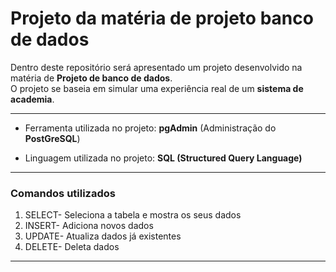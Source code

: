 
<h1>Projeto da matéria de projeto banco de dados</h1>
<p>Dentro deste repositório será apresentado um projeto desenvolvido na matéria de <strong>Projeto de banco de dados</strong>.<br> O projeto se baseia em simular uma experiência real de um <strong>sistema de academia</strong>. </p>
<hr>
<ul>
<li><p>Ferramenta utilizada no projeto: <strong>pgAdmin</strong> (Administração do <strong>PostGreSQL</strong>)</p></li>
<li><p>Linguagem utilizada no projeto: <strong> SQL (Structured Query Language)</strong> </p></li>
</ul>

<hr>
<h3>Comandos utilizados</h3>
<ol>
<li>SELECT- Seleciona a tabela e mostra os seus dados</li>
<li>INSERT- Adiciona novos dados</li>
<li>UPDATE- Atualiza dados já existentes</li>
<li>DELETE- Deleta dados</li>
</ol> 
<hr>



